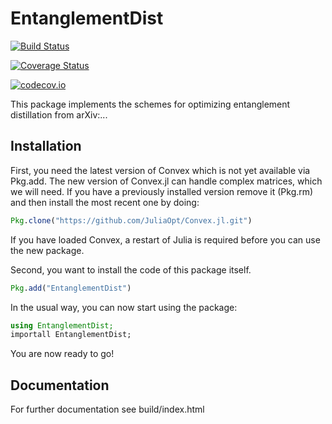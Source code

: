 # EntanglementDist

[![Build Status](https://travis-ci.org/StephanieWehner/EntanglementDist.jl.svg?branch=master)](https://travis-ci.org/StephanieWehner/EntanglementDist.jl)

[![Coverage Status](https://coveralls.io/repos/StephanieWehner/EntanglementDist.jl/badge.svg?branch=master&service=github)](https://coveralls.io/github/StephanieWehner/EntanglementDist.jl?branch=master)

[![codecov.io](http://codecov.io/github/StephanieWehner/EntanglementDist.jl/coverage.svg?branch=master)](http://codecov.io/github/StephanieWehner/EntanglementDist.jl?branch=master)

This package implements the schemes for optimizing entanglement distillation from arXiv:...

## Installation

First, you need the latest version of Convex which is not yet available 
via Pkg.add. The new version of Convex.jl can handle complex matrices, which we will need. If you have a previously installed version remove it (Pkg.rm) and then install the most recent one by doing:

```julia
Pkg.clone("https://github.com/JuliaOpt/Convex.jl.git")
```

If you have loaded Convex, a restart of Julia is required before you can use the new package.

Second, you want to install the code of this package itself. 
```julia
Pkg.add("EntanglementDist")
```

In the usual way, you can now start using the package:
```julia
using EntanglementDist;
importall EntanglementDist;
```
You are now ready to go!

## Documentation

For further documentation see build/index.html
